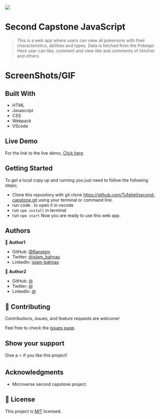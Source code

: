 ![](https://img.shields.io/badge/Microverse-blueviolet)

# Second Capstone JavaScript
> This is a web app where users can view all pokemons with their characteristics, abilities and types. Data is fetched from the Pokeapi. Here user can like, comment and view like and comments of him/her and others.


# ScreenShots/GIF


## Built With
- HTML
- Javascript
- CSS
- Webpack
- VScode

## Live Demo
For the link to the live demo, [Click here]()

## Getting Started
To get a local copy up and running you just need to follow the following steps;
- Clone this repository with
git clone https://github.com/Tufahel/second-capstone.git using your terminal or command line.
- run code . to open it in vscode
- run `npm install` in terminal
- run `npm start`
Now you are ready to use this web app.

## Authors

👤 **Author1**

- GitHub: [@Banstein](https://github.com/Banstein)
- Twitter: [@islam_bahnas](https://twitter.com/islam_bahnas)
- LinkedIn: [islam-bahnas](www.linkedin.com/in/islam-bahnas)

👤 **Author2**

- GitHub: [@](https://github.com/Tufahel)
- Twitter: [@](https://twitter.com/TufahelAhmed)
- LinkedIn: [@](https://www.linkedin.com/in/tufahel-ahmed)

## 🤝 Contributing

Contributions, issues, and feature requests are welcome!

Feel free to check the [issues page](../../issues/).

## Show your support

Give a ⭐️ if you like this project!

## Acknowledgments

- Microverse second capstone project.

## 📝 License

This project is [MIT](./MIT.md) licensed.
